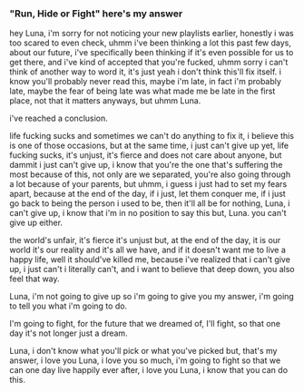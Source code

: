 ### "Run, Hide or Fight" here's my answer

hey Luna, i'm sorry for not noticing your new playlists earlier, honestly i was too scared to even check, uhmm i've been thinking a lot this past few days, about our future, i've specifically been thinking if it's even possible for us to get there, and i've kind of accepted that you're fucked, uhmm sorry i can't think of another way to word it, it's just yeah i don't think this'll fix itself. i know you'll probably never read this, maybe i'm late, in fact i'm probably late, maybe the fear of being late was what made me be late in the first place, not that it matters anyways, but uhmm Luna.

i've reached a conclusion.

life fucking sucks and sometimes we can't do anything to fix it, i believe this is one of those occasions, but at the same time, i just can't give up yet, life fucking sucks, it's unjust, it's fierce and does not care about anyone, but dammit i just can't give up, i know that you're the one that's suffering the most because of this, not only are we separated, you're also going through a lot because of your parents, but uhmm, i guess i just had to set my fears apart, because at the end of the day, if i just, let them conquer me, if i just go back to being the person i used to be, then it'll all be for nothing, Luna, i can't give up, i know that i'm in no position to say this but, Luna. you can't give up either.

the world's unfair, it's fierce it's unjust but, at the end of the day, it is our world it's our reality and it's all we have, and if it doesn't want me to live a happy life, well it should've killed me, because i've realized that i can't give up, i just can't i literally can't, and i want to believe that deep down, you also feel that way.

Luna, i'm not going to give up so i'm going to give you my answer, i'm going to tell you what i'm going to do.

I'm going to fight, for the future that we dreamed of, I'll fight, so that one day it's not longer just a dream.

Luna, i don't know what you'll pick or what you've picked but, that's my answer, i love you Luna, i love you so much, i'm going to fight so that we can one day live happily ever after, i love you Luna, i know that you can do this.

